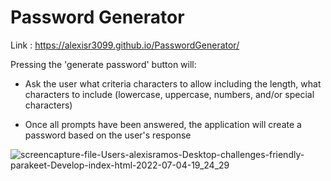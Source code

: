 # Password Generator

Link : https://alexisr3099.github.io/PasswordGenerator/

Pressing the 'generate password' button will:

- Ask the user what criteria characters to allow including the length, what characters to include (lowercase, uppercase, numbers, and/or special characters)

- Once all prompts have been answered, the application will create a password based on the user's response

![screencapture-file-Users-alexisramos-Desktop-challenges-friendly-parakeet-Develop-index-html-2022-07-04-19_24_29](https://user-images.githubusercontent.com/98194815/177228883-e6b4a0c1-c446-4767-b66f-d54f2c41995a.jpg)